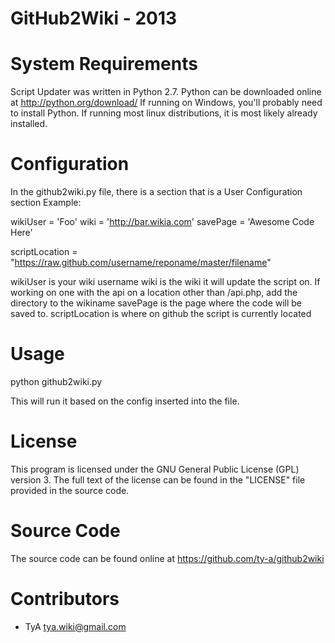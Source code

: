 GitHub2Wiki - 2013
===========

# System Requirements 
Script Updater was written in Python 2.7. Python can be downloaded online at http://python.org/download/
If running on Windows, you'll probably need to install Python. If running most linux distributions, it is most likely already installed.

# Configuration 
In the github2wiki.py file, there is a section that is a User Configuration section
Example:

wikiUser   = 'Foo'
wiki       = 'http://bar.wikia.com'
savePage   = 'Awesome Code Here'

scriptLocation = "https://raw.github.com/username/reponame/master/filename"


wikiUser is your wiki username
wiki is the wiki it will update the script on. If working on one with the api on a location other than /api.php, add the directory to the wikiname
savePage is the page where the code will be saved to.
scriptLocation is where on github the script is currently located

# Usage 
python github2wiki.py

This will run it based on the config inserted into the file.

# License 
This program is licensed under the GNU General Public License (GPL) version 3. The full text of the license can be found in the "LICENSE" file provided in the source code.

# Source Code 
The source code can be found online at https://github.com/ty-a/github2wiki

# Contributors 
* TyA <tya.wiki@gmail.com>